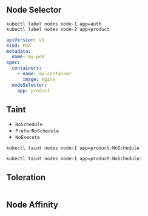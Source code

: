 ## Node Selector

```shell
kubectl label nodes node-1 app=auth
kubectl label nodes node-2 app=product
```

```yaml
apiVersion: v1
kind: Pod
metadata:
  name: my-pod
spec:
  containers:
    - name: my-container
      image: nginx
  nodeSelector:
    app: product
```

## Taint

* `NoSchedule`
* `PreferNoSchedule`
* `NoExecute`

```shell
kubectl taint nodes node-1 app=product:NoSchedule
```

```shell
kubectl taint nodes node-1 app=product:NoSchedule-
```

## Toleration

```shell

```

## Node Affinity

```shell

```
